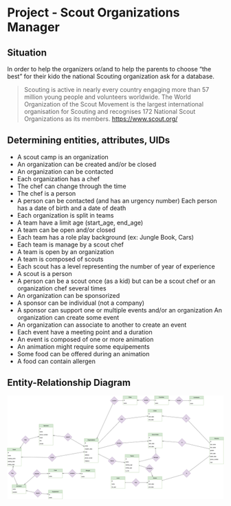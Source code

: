 # Project - Scout Organizations Manager

## Situation


In order to help the organizers or/and to help the parents to choose “the best” for their kido the national Scouting organization ask for a database.

> Scouting is active in nearly every country engaging more than 57 million young people and volunteers worldwide. The World Organization of the Scout Movement is the largest international organisation for Scouting and recognises 172 National Scout Organizations as its members. https://www.scout.org/

## Determining entities, attributes, UIDs

+ A scout camp is an organization
+ An organization can be created and/or be closed
+ An organization can be contacted
+ Each organization has a chef
+ The chef can change through the time
+ The chef is a person
+ A person can be contacted (and has an urgency number) Each person has a date of birth and a date of death
+ Each organization is split in teams
+ A team have a limit age (start_age, end_age)
+ A team can be open and/or closed
+ Each team has a role play background (ex: Jungle Book, Cars)
+ Each team is manage by a scout chef
+ A team is open by an organization
+ A team is composed of scouts
+ Each scout has a level representing the number of year of experience
+ A scout is a person
+ A person can be a scout once (as a kid) but can be a scout chef or an organization chef several times
+ An organization can be sponsorized
+ A sponsor can be individual (not a company)
+ A sponsor can support one or multiple events and/or an organization An organization can create some event
+ An organization can associate to another to create an event
+ Each event have a meeting point and a duration
+ An event is composed of one or more animation
+ An animation might require some equipements
+ Some food can be offered during an animation
+ A food can contain allergen

## Entity-Relationship Diagram

![Entity Relationship Diagram](ER_diagram.png)
